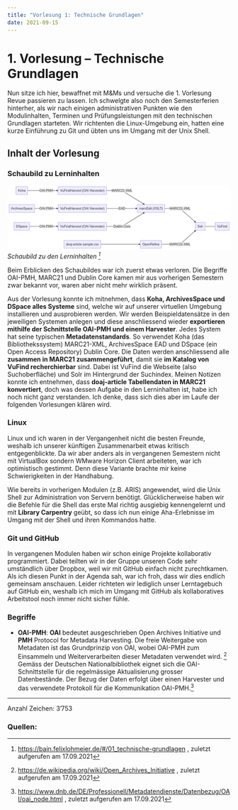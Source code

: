 ```yaml
---
title: "Vorlesung 1: Technische Grundlagen"
date: 2021-09-15
---
```


# 1. Vorlesung – Technische Grundlagen
Nun sitze ich hier, bewaffnet mit M&Ms und versuche die 1. Vorlesung Revue passieren zu lassen. Ich schwelgte also noch den Semesterferien hinterher, als wir nach einigen administrativen Punkten wie den Modulinhalten, Terminen und Prüfungsleistungen mit den technischen Grundlagen starteten. Wir richtenten die Linux-Umgebung ein, hatten eine kurze Einführung zu Git und übten uns im Umgang mit der Unix Shell.

## Inhalt der Vorlesung
### Schaubild zu Lerninhalten
![Schaubild](https://github.com/cynkoh/BAIN21_ck/blob/master/images/01_Schaubild.png) <br>
<i>Schaubild zu den Lerninhalten [^1]</i>

Beim Erblicken des Schaubildes war ich zuerst etwas verloren. Die Begriffe OAI-PMH, MARC21 und Dublin Core kamen mir aus vorherigen Semestern zwar bekannt vor, waren aber nicht mehr wirklich präsent.

Aus der Vorlesung konnte ich mitnehmen, dass **Koha, ArchivesSpace und DSpace alles Systeme** sind, welche wir auf unserer virtuellen Umgebung installieren und ausprobieren werden. Wir werden Beispieldatensätze in den jeweiligen Systemen anlegen und diese anschliessend wieder **exportieren mithilfe der Schnittstelle OAI-PMH und einem Harvester**. Jedes System hat seine typischen **Metadatenstandards**. So verwendet Koha (das Bibliothekssystem) MARC21-XML, ArchivesSpace EAD und DSpace (ein Open Access Repository) Dublin Core. Die Daten werden anschliessend alle **zusammen in MARC21 zusammengeführt**, damit sie **im Katalog von VuFind recherchierbar** sind. Dabei ist VuFind die Webseite (also Suchoberfläche) und Solr im Hintergrund der Suchindex. Meinen Notizen konnte ich entnehmen, dass **doaj-article Tabellendaten in MARC21 konvertiert**, doch was dessen Aufgabe in den Lerninhalten ist, habe ich noch nicht ganz verstanden. Ich denke, dass sich dies aber im Laufe der folgenden Vorlesungen klären wird.

### Linux
Linux und ich waren in der Vergangenheit nicht die besten Freunde, weshalb ich unserer künftigen Zusammenarbeit etwas kritisch entgegenblickte. Da wir aber anders als in vergangenen Semestern nicht mit VirtualBox sondern WMware Horizon Client arbeiteten, war ich optimistisch gestimmt. Denn diese Variante brachte mir keine Schwierigkeiten in der Handhabung. 

Wie bereits in vorherigen Modulen (z.B. ARIS) angewendet, wird die Unix Shell zur Administration von Servern benötigt. Glücklicherweise haben wir die Befehle für die Shell das erste Mal richtig ausgiebig kennengelernt und mit **Library Carpentry** geübt, so dass ich nun einige Aha-Erlebnisse im Umgang mit der Shell und ihren Kommandos hatte.

### Git und GitHub
In vergangenen Modulen haben wir schon einige Projekte kollaborativ programmiert. Dabei teilten wir in der Gruppe unseren Code sehr umständlich über Dropbox, weil wir mit GitHub einfach nicht zurechtkamen. Als ich diesen Punkt in der Agenda sah, war ich froh, dass wir dies endlich gemeinsam anschauen.
Leider richteten wir lediglich unser Lerntagebuch auf GitHub ein, weshalb ich mich im Umgang mit GitHub als kollaboratives Arbeitstool noch immer nicht sicher fühle.

### Begriffe
* **OAI-PMH**: **OAI** bedeutet ausgeschrieben Open Archives Initiative und **PMH** Protocol for Metadata Harvesting. Die freie Weitergabe von Metadaten ist das Grundprinzip von OAI, wobei OAI-PMH zum Einsammeln und Weiterverarbeiten dieser Metadaten verwendet wird. [^2]
Gemäss der Deutschen Nationalbibliothek eignet sich die OAI-Schnittstelle für die regelmässige Aktualisierung grosser Datenbestände. Der Bezug der Daten erfolgt über einen Harvester und das verwendete Protokoll für die Kommunikation OAI-PMH.[^3]

---
Anzahl Zeichen: 3’753

### Quellen:
[^1]: <https://bain.felixlohmeier.de/#/01_technische-grundlagen> , zuletzt aufgerufen am 17.09.2021
[^2]: <https://de.wikipedia.org/wiki/Open_Archives_Initiative> , zuletzt aufgerufen am 17.09.2021
[^3]: <https://www.dnb.de/DE/Professionell/Metadatendienste/Datenbezug/OAI/oai_node.html> , zuletzt aufgerufen am 17.09.2021
